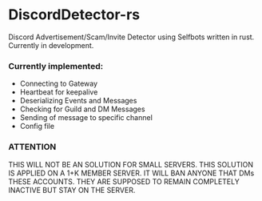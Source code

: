 # DiscordDetector-rs
Discord Advertisement/Scam/Invite Detector using Selfbots written in rust. Currently in development.

### Currently implemented:

 - Connecting to Gateway
 - Heartbeat for keepalive
 - Deserializing Events and Messages
 - Checking for Guild and DM Messages
 - Sending of message to specific channel
 - Config file

### ATTENTION

THIS WILL NOT BE AN SOLUTION FOR SMALL SERVERS. THIS SOLUTION IS APPLIED ON A 1+K MEMBER SERVER. IT WILL BAN ANYONE THAT DMs THESE ACCOUNTS. THEY ARE SUPPOSED TO REMAIN COMPLETELY INACTIVE BUT STAY ON THE SERVER.


